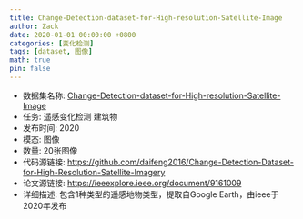 ```yaml
---
title: Change-Detection-dataset-for-High-resolution-Satellite-Image
author: Zack
date: 2020-01-01 00:00:00 +0800
categories: [变化检测]
tags: [dataset, 图像]
math: true
pin: false
---
```

- 数据集名称: [Change-Detection-dataset-for-High-resolution-Satellite-Image](https://github.com/daifeng2016/Change-Detection-Dataset-for-High-Resolution-Satellite-Imagery)
- 任务: 遥感变化检测 建筑物
- 发布时间: 2020
- 模态: 图像
- 数量:  20张图像
- 代码源链接: https://github.com/daifeng2016/Change-Detection-Dataset-for-High-Resolution-Satellite-Imagery
- 论文源链接: https://ieeexplore.ieee.org/document/9161009
- 详细描述: 包含1种类型的遥感地物类型，提取自Google Earth，由ieee于2020年发布

